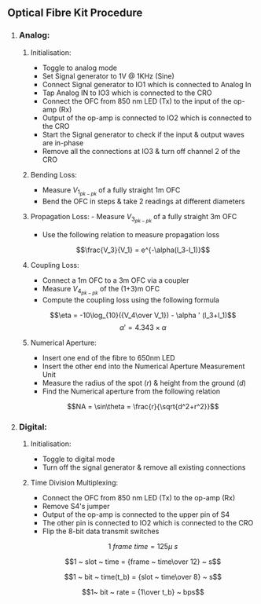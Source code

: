 ## Optical Fibre Kit Procedure

1. ### Analog:
	1. Initialisation:
		- Toggle to analog mode
		- Set Signal generator to 1V @ 1KHz (Sine)
		- Connect Signal generator to IO1 which is connected to Analog In
		- Tap Analog IN to IO3 which is connected to the CRO
		- Connect the OFC from 850 nm LED (Tx) to the input of the op-amp (Rx)
		- Output of the op-amp is connected to IO2 which is connected to the CRO
		- Start the Signal generator to check if the input & output waves are in-phase
		- Remove all the connections at IO3 & turn off channel 2 of the CRO
	
 	1. Bending Loss:
		- Measure $V_{1_{pk-pk}}$ of a fully straight 1m OFC
		- Bend the OFC in steps & take 2 readings at different diameters
	
 	1. Propagation Loss:
    		- Measure $V_{3_{pk-pk}}$ of a fully straight 3m OFC
		- Use the following relation to measure propagation loss

		$$\frac{V_3}{V_1} = e^{-\alpha(l_3-l_1)}$$

	1. Coupling Loss:
		- Connect a 1m OFC to a 3m OFC via a coupler
		- Measure $V_{4_{pk-pk}}$ of the (1+3)m OFC
		- Compute the coupling loss using the following formula

		$$\eta = -10\log_{10}({V_4\over V_1}) - \alpha ' (l_3+l_1)$$
		$$\alpha ' = 4.343\times\alpha$$

	1. Numerical Aperture:
    	- Insert one end of the fibre to 650nm LED
		- Insert the other end into the Numerical Aperture Measurement Unit
		- Measure the radius of the spot ($r$) & height from the ground ($d$)
		- Find the Numerical aperture from the following relation
		
  		$$NA = \sin\theta = \frac{r}{\sqrt{d^2+r^2}}$$
		
1. ### Digital:
   	1. Initialisation:
   		- Toggle to digital mode
   	   	- Turn off the signal generator & remove all existing connections
   
	1. Time Division Multiplexing:
    	- Connect the OFC from 850 nm LED (Tx) to the op-amp (Rx)
		- Remove S4's jumper
		- Output of the op-amp is connected to the upper pin of S4
		- The other pin is connected to IO2 which is connected to the CRO
		- Flip the 8-bit data transmit switches

	 	$$1 ~ frame ~ time = 125\mu ~ s$$
		
		$$1 ~ slot ~ time = {frame ~ time\over 12} ~ s$$
		
		$$1 ~ bit ~ time(t_b) = {slot ~ time\over 8} ~ s$$
		
		$$1~ bit ~ rate = {1\over t_b} ~ bps$$
